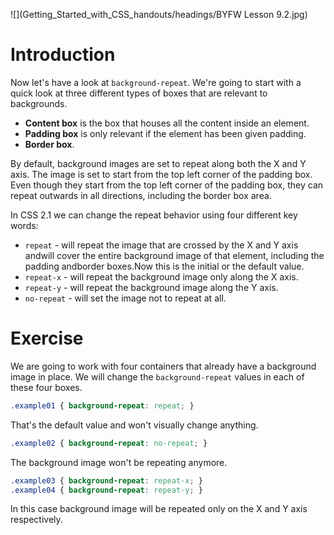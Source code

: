 ![](Getting_Started_with_CSS_handouts/headings/BYFW Lesson 9.2.jpg)

# Introduction

Now let's have a look at `background-repeat`. We're going to start with a quick look at three different types of boxes that are relevant to backgrounds.

- **Content box** is the box that houses all the content inside an element.
- **Padding box** is only relevant if the element has been given padding.
- **Border box**.

By default, background images are set to repeat along both the X and Y axis. The image is set to start from the top left corner of the padding box. Even though they start from the top left corner of the padding box, they can repeat outwards in all directions, including the border box area.

In CSS 2.1 we can change the repeat behavior using four different key words:

- `repeat` - will repeat the image that are crossed by the X and Y axis andwill cover the entire background image of that element, including the padding andborder boxes.Now this is the initial or the default value.
- `repeat-x` - will repeat the background image only along the X axis.
- `repeat-y` - will repeat the background image along the Y axis.
- `no-repeat` - will set the image not to repeat at all.

# Exercise

We are going to work with four containers that already have a background image in place. We will change the `background-repeat` values in each of these four boxes.

```css
.example01 { background-repeat: repeat; }
```

That's the default value and won't visually change anything.

```css
.example02 { background-repeat: no-repeat; }
```

The background image won't be repeating anymore.

```css
.example03 { background-repeat: repeat-x; }
.example04 { background-repeat: repeat-y; }
```

In this case background image will be repeated only on the X and Y axis respectively.
